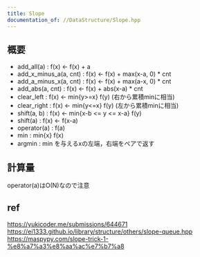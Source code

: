 ```yaml
---
title: Slope
documentation_of: //DataStructure/Slope.hpp
---
```


## 概要  
- add_all(a) : f(x) <- f(x) + a
- add_x_minus_a(a, cnt) : f(x) <- f(x) + max(x-a, 0) * cnt
- add_a_minus_x(a, cnt) : f(x) <- f(x) + max(a-x, 0) * cnt
- add_abs(a, cnt) : f(x) <- f(x) + abs(x-a) * cnt
- clear_left : f(x) <- min{y>=x} f(y) (右から累積minに相当)
- clear_right : f(x) <- min{y<=x} f(y) (左から累積minに相当)
- shift(a, b) : f(x) <- min{x-b <= y <= x-a} f(y)
- shift(a) : f(x) <- f(x-a)
- operator(a) : f(a)
- min : min{x} f(x)
- argmin : min を与えるxの左端，右端をペアで返す

## 計算量  
operator(a)はO(N)なので注意

## ref  
https://yukicoder.me/submissions/644671  
https://ei1333.github.io/library/structure/others/slope-queue.hpp  
https://maspypy.com/slope-trick-1-%e8%a7%a3%e8%aa%ac%e7%b7%a8  
